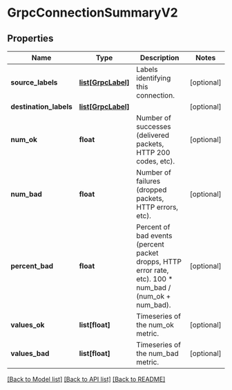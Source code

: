 # GrpcConnectionSummaryV2

## Properties
Name | Type | Description | Notes
------------ | ------------- | ------------- | -------------
**source_labels** | [**list[GrpcLabel]**](GrpcLabel.md) | Labels identifying this connection. | [optional] 
**destination_labels** | [**list[GrpcLabel]**](GrpcLabel.md) |  | [optional] 
**num_ok** | **float** | Number of successes (delivered packets, HTTP 200 codes, etc). | [optional] 
**num_bad** | **float** | Number of failures (dropped packets, HTTP errors, etc). | [optional] 
**percent_bad** | **float** | Percent of bad events (percent packet dropps, HTTP error rate, etc).  100 * num_bad / (num_ok + num_bad). | [optional] 
**values_ok** | **list[float]** | Timeseries of the num_ok metric. | [optional] 
**values_bad** | **list[float]** | Timeseries of the num_bad metric. | [optional] 

[[Back to Model list]](../README.md#documentation-for-models) [[Back to API list]](../README.md#documentation-for-api-endpoints) [[Back to README]](../README.md)



